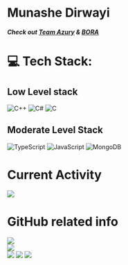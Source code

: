 # Munashe Dirwayi
***Check out [Team Azury](https://github.com/tazury) & [BORA](https://github.com/tazury)***

# 💻 Tech Stack:
## Low Level stack
![C++](https://img.shields.io/badge/c++-%2300599C.svg?style=for-the-badge&logo=c%2B%2B&logoColor=white) ![C#](https://img.shields.io/badge/c%23-%23239120.svg?style=for-the-badge&logo=csharp&logoColor=white) ![C](https://img.shields.io/badge/c-%2300599C.svg?style=for-the-badge&logo=c&logoColor=white)
## Moderate Level Stack
 ![TypeScript](https://img.shields.io/badge/typescript-%23007ACC.svg?style=for-the-badge&logo=typescript&logoColor=white) ![JavaScript](https://img.shields.io/badge/javascript-%23323330.svg?style=for-the-badge&logo=javascript&logoColor=%23F7DF1E) ![MongoDB](https://img.shields.io/badge/MongoDB-%234ea94b.svg?style=for-the-badge&logo=mongodb&logoColor=white) 
# Current Activity
![](https://github-readme-stats.hackclub.dev/api/wakatime?username=7709&api_domain=hackatime.hackclub.com&theme=transparent&custom_title=Hackatime+Stats&layout=compact&cache_seconds=0&langs_count=8)
# GitHub related info
![](https://github-readme-stats.vercel.app/api?username=wanomaniac&theme=transparent&hide_border=false&include_all_commits=true&count_private=true&layout=compact)<br/>
![](https://github-readme-streak-stats.herokuapp.com/?user=wanomaniac&theme=transparent&hide_border=false)<br/>
![](https://github-readme-stats.vercel.app/api/top-langs/?username=wanomaniac&theme=transparent&hide_border=false&include_all_commits=true&count_private=true&layout=compact)
![](https://github-profile-trophy.vercel.app/?username=wanomaniac&margin-w=2&theme=transparent&hide_border=false)
![](https://github-contributor-stats.vercel.app/api?username=wanomaniac&limit=3&combine_all_yearly_contributions=true&theme=transparent&hide_border=false)
